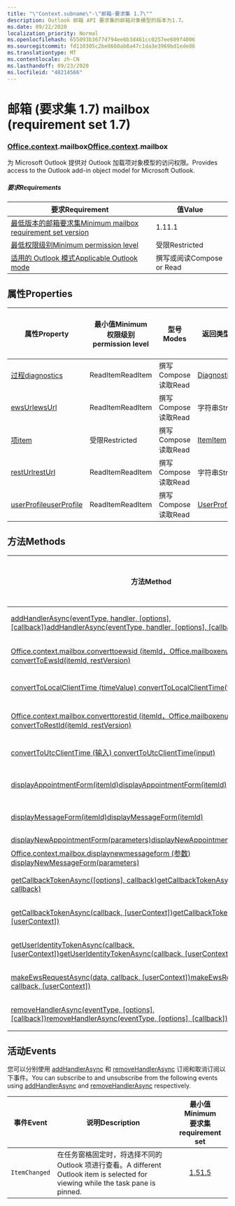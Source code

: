 ```yaml
---
title: "\"Context.subname\"-\"邮箱-要求集 1.7\""
description: Outlook 邮箱 API 要求集的邮箱对象模型的版本为1.7。
ms.date: 09/22/2020
localization_priority: Normal
ms.openlocfilehash: 655093b3677d794ee6b3d461cc0257ee609f4006
ms.sourcegitcommit: fd110305c2be8660ab8a47c1da3e3969bd1ede86
ms.translationtype: MT
ms.contentlocale: zh-CN
ms.lasthandoff: 09/23/2020
ms.locfileid: "48214566"
---
```

# <a name="mailbox-requirement-set-17"></a><span data-ttu-id="b5d5c-103">邮箱 (要求集 1.7) </span><span class="sxs-lookup"><span data-stu-id="b5d5c-103">mailbox (requirement set 1.7)</span></span>

### <a name="officecontextmailbox"></a><span data-ttu-id="b5d5c-104">[Office](office.md)[.context](office.context.md).mailbox</span><span class="sxs-lookup"><span data-stu-id="b5d5c-104">[Office](office.md)[.context](office.context.md).mailbox</span></span>

<span data-ttu-id="b5d5c-105">为 Microsoft Outlook 提供对 Outlook 加载项对象模型的访问权限。</span><span class="sxs-lookup"><span data-stu-id="b5d5c-105">Provides access to the Outlook add-in object model for Microsoft Outlook.</span></span>

##### <a name="requirements"></a><span data-ttu-id="b5d5c-106">要求</span><span class="sxs-lookup"><span data-stu-id="b5d5c-106">Requirements</span></span>

|<span data-ttu-id="b5d5c-107">要求</span><span class="sxs-lookup"><span data-stu-id="b5d5c-107">Requirement</span></span>| <span data-ttu-id="b5d5c-108">值</span><span class="sxs-lookup"><span data-stu-id="b5d5c-108">Value</span></span>|
|---|---|
|[<span data-ttu-id="b5d5c-109">最低版本的邮箱要求集</span><span class="sxs-lookup"><span data-stu-id="b5d5c-109">Minimum mailbox requirement set version</span></span>](../../requirement-sets/outlook-api-requirement-sets.md)| <span data-ttu-id="b5d5c-110">1.1</span><span class="sxs-lookup"><span data-stu-id="b5d5c-110">1.1</span></span>|
|[<span data-ttu-id="b5d5c-111">最低权限级别</span><span class="sxs-lookup"><span data-stu-id="b5d5c-111">Minimum permission level</span></span>](../../../outlook/understanding-outlook-add-in-permissions.md)| <span data-ttu-id="b5d5c-112">受限</span><span class="sxs-lookup"><span data-stu-id="b5d5c-112">Restricted</span></span>|
|[<span data-ttu-id="b5d5c-113">适用的 Outlook 模式</span><span class="sxs-lookup"><span data-stu-id="b5d5c-113">Applicable Outlook mode</span></span>](../../../outlook/outlook-add-ins-overview.md#extension-points)| <span data-ttu-id="b5d5c-114">撰写或阅读</span><span class="sxs-lookup"><span data-stu-id="b5d5c-114">Compose or Read</span></span>|

## <a name="properties"></a><span data-ttu-id="b5d5c-115">属性</span><span class="sxs-lookup"><span data-stu-id="b5d5c-115">Properties</span></span>

| <span data-ttu-id="b5d5c-116">属性</span><span class="sxs-lookup"><span data-stu-id="b5d5c-116">Property</span></span> | <span data-ttu-id="b5d5c-117">最小值</span><span class="sxs-lookup"><span data-stu-id="b5d5c-117">Minimum</span></span><br><span data-ttu-id="b5d5c-118">权限级别</span><span class="sxs-lookup"><span data-stu-id="b5d5c-118">permission level</span></span> | <span data-ttu-id="b5d5c-119">型号</span><span class="sxs-lookup"><span data-stu-id="b5d5c-119">Modes</span></span> | <span data-ttu-id="b5d5c-120">返回类型</span><span class="sxs-lookup"><span data-stu-id="b5d5c-120">Return type</span></span> | <span data-ttu-id="b5d5c-121">最小值</span><span class="sxs-lookup"><span data-stu-id="b5d5c-121">Minimum</span></span><br><span data-ttu-id="b5d5c-122">要求集</span><span class="sxs-lookup"><span data-stu-id="b5d5c-122">requirement set</span></span> |
|---|---|---|---|:---:|
| [<span data-ttu-id="b5d5c-123">过程</span><span class="sxs-lookup"><span data-stu-id="b5d5c-123">diagnostics</span></span>](/javascript/api/outlook/office.mailbox?view=outlook-js-1.7&preserve-view=true#diagnostics) | <span data-ttu-id="b5d5c-124">ReadItem</span><span class="sxs-lookup"><span data-stu-id="b5d5c-124">ReadItem</span></span> | <span data-ttu-id="b5d5c-125">撰写</span><span class="sxs-lookup"><span data-stu-id="b5d5c-125">Compose</span></span><br><span data-ttu-id="b5d5c-126">读取</span><span class="sxs-lookup"><span data-stu-id="b5d5c-126">Read</span></span> | [<span data-ttu-id="b5d5c-127">Diagnostics</span><span class="sxs-lookup"><span data-stu-id="b5d5c-127">Diagnostics</span></span>](/javascript/api/outlook/office.diagnostics?view=outlook-js-1.7&preserve-view=true) | [<span data-ttu-id="b5d5c-128">1.1</span><span class="sxs-lookup"><span data-stu-id="b5d5c-128">1.1</span></span>](../requirement-set-1.1/outlook-requirement-set-1.1.md) |
| [<span data-ttu-id="b5d5c-129">ewsUrl</span><span class="sxs-lookup"><span data-stu-id="b5d5c-129">ewsUrl</span></span>](/javascript/api/outlook/office.mailbox?view=outlook-js-1.7&preserve-view=true#ewsurl) | <span data-ttu-id="b5d5c-130">ReadItem</span><span class="sxs-lookup"><span data-stu-id="b5d5c-130">ReadItem</span></span> | <span data-ttu-id="b5d5c-131">撰写</span><span class="sxs-lookup"><span data-stu-id="b5d5c-131">Compose</span></span><br><span data-ttu-id="b5d5c-132">读取</span><span class="sxs-lookup"><span data-stu-id="b5d5c-132">Read</span></span> | <span data-ttu-id="b5d5c-133">字符串</span><span class="sxs-lookup"><span data-stu-id="b5d5c-133">String</span></span> | [<span data-ttu-id="b5d5c-134">1.1</span><span class="sxs-lookup"><span data-stu-id="b5d5c-134">1.1</span></span>](../requirement-set-1.1/outlook-requirement-set-1.1.md) |
| [<span data-ttu-id="b5d5c-135">项</span><span class="sxs-lookup"><span data-stu-id="b5d5c-135">item</span></span>](office.context.mailbox.item.md) | <span data-ttu-id="b5d5c-136">受限</span><span class="sxs-lookup"><span data-stu-id="b5d5c-136">Restricted</span></span> | <span data-ttu-id="b5d5c-137">撰写</span><span class="sxs-lookup"><span data-stu-id="b5d5c-137">Compose</span></span><br><span data-ttu-id="b5d5c-138">读取</span><span class="sxs-lookup"><span data-stu-id="b5d5c-138">Read</span></span> | [<span data-ttu-id="b5d5c-139">Item</span><span class="sxs-lookup"><span data-stu-id="b5d5c-139">Item</span></span>](/javascript/api/outlook/office.item?view=outlook-js-1.7&preserve-view=true) | [<span data-ttu-id="b5d5c-140">1.1</span><span class="sxs-lookup"><span data-stu-id="b5d5c-140">1.1</span></span>](../requirement-set-1.1/outlook-requirement-set-1.1.md) |
| [<span data-ttu-id="b5d5c-141">restUrl</span><span class="sxs-lookup"><span data-stu-id="b5d5c-141">restUrl</span></span>](/javascript/api/outlook/office.mailbox?view=outlook-js-1.7&preserve-view=true#resturl) | <span data-ttu-id="b5d5c-142">ReadItem</span><span class="sxs-lookup"><span data-stu-id="b5d5c-142">ReadItem</span></span> | <span data-ttu-id="b5d5c-143">撰写</span><span class="sxs-lookup"><span data-stu-id="b5d5c-143">Compose</span></span><br><span data-ttu-id="b5d5c-144">读取</span><span class="sxs-lookup"><span data-stu-id="b5d5c-144">Read</span></span> | <span data-ttu-id="b5d5c-145">字符串</span><span class="sxs-lookup"><span data-stu-id="b5d5c-145">String</span></span> | [<span data-ttu-id="b5d5c-146">1.5</span><span class="sxs-lookup"><span data-stu-id="b5d5c-146">1.5</span></span>](../requirement-set-1.5/outlook-requirement-set-1.5.md) |
| [<span data-ttu-id="b5d5c-147">userProfile</span><span class="sxs-lookup"><span data-stu-id="b5d5c-147">userProfile</span></span>](/javascript/api/outlook/office.mailbox?view=outlook-js-1.7&preserve-view=true#userprofile) | <span data-ttu-id="b5d5c-148">ReadItem</span><span class="sxs-lookup"><span data-stu-id="b5d5c-148">ReadItem</span></span> | <span data-ttu-id="b5d5c-149">撰写</span><span class="sxs-lookup"><span data-stu-id="b5d5c-149">Compose</span></span><br><span data-ttu-id="b5d5c-150">读取</span><span class="sxs-lookup"><span data-stu-id="b5d5c-150">Read</span></span> | [<span data-ttu-id="b5d5c-151">UserProfile</span><span class="sxs-lookup"><span data-stu-id="b5d5c-151">UserProfile</span></span>](/javascript/api/outlook/office.userprofile?view=outlook-js-1.7&preserve-view=true) | [<span data-ttu-id="b5d5c-152">1.1</span><span class="sxs-lookup"><span data-stu-id="b5d5c-152">1.1</span></span>](../requirement-set-1.1/outlook-requirement-set-1.1.md) |

## <a name="methods"></a><span data-ttu-id="b5d5c-153">方法</span><span class="sxs-lookup"><span data-stu-id="b5d5c-153">Methods</span></span>

| <span data-ttu-id="b5d5c-154">方法</span><span class="sxs-lookup"><span data-stu-id="b5d5c-154">Method</span></span> | <span data-ttu-id="b5d5c-155">最小值</span><span class="sxs-lookup"><span data-stu-id="b5d5c-155">Minimum</span></span><br><span data-ttu-id="b5d5c-156">权限级别</span><span class="sxs-lookup"><span data-stu-id="b5d5c-156">permission level</span></span> | <span data-ttu-id="b5d5c-157">型号</span><span class="sxs-lookup"><span data-stu-id="b5d5c-157">Modes</span></span> | <span data-ttu-id="b5d5c-158">最小值</span><span class="sxs-lookup"><span data-stu-id="b5d5c-158">Minimum</span></span><br><span data-ttu-id="b5d5c-159">要求集</span><span class="sxs-lookup"><span data-stu-id="b5d5c-159">requirement set</span></span> |
|---|---|---|:---:|
| <span data-ttu-id="b5d5c-160">[addHandlerAsync(eventType, handler, [options], [callback])](/javascript/api/outlook/office.mailbox?view=outlook-js-1.7&preserve-view=true#addhandlerasync-eventtype--handler--options--callback-)</span><span class="sxs-lookup"><span data-stu-id="b5d5c-160">[addHandlerAsync(eventType, handler, [options], [callback])](/javascript/api/outlook/office.mailbox?view=outlook-js-1.7&preserve-view=true#addhandlerasync-eventtype--handler--options--callback-)</span></span> | <span data-ttu-id="b5d5c-161">ReadItem</span><span class="sxs-lookup"><span data-stu-id="b5d5c-161">ReadItem</span></span> | <span data-ttu-id="b5d5c-162">撰写</span><span class="sxs-lookup"><span data-stu-id="b5d5c-162">Compose</span></span><br><span data-ttu-id="b5d5c-163">读取</span><span class="sxs-lookup"><span data-stu-id="b5d5c-163">Read</span></span> | [<span data-ttu-id="b5d5c-164">1.5</span><span class="sxs-lookup"><span data-stu-id="b5d5c-164">1.5</span></span>](../requirement-set-1.5/outlook-requirement-set-1.5.md) |
| [<span data-ttu-id="b5d5c-165">Office.context.mailbox.converttoewsid (itemId，Office.mailboxenums.restversion) </span><span class="sxs-lookup"><span data-stu-id="b5d5c-165">convertToEwsId(itemId, restVersion)</span></span>](/javascript/api/outlook/office.mailbox?view=outlook-js-1.7&preserve-view=true#converttoewsid-itemid--restversion-) | <span data-ttu-id="b5d5c-166">受限</span><span class="sxs-lookup"><span data-stu-id="b5d5c-166">Restricted</span></span> | <span data-ttu-id="b5d5c-167">撰写</span><span class="sxs-lookup"><span data-stu-id="b5d5c-167">Compose</span></span><br><span data-ttu-id="b5d5c-168">读取</span><span class="sxs-lookup"><span data-stu-id="b5d5c-168">Read</span></span> | [<span data-ttu-id="b5d5c-169">1.3</span><span class="sxs-lookup"><span data-stu-id="b5d5c-169">1.3</span></span>](../requirement-set-1.3/outlook-requirement-set-1.3.md) |
| [<span data-ttu-id="b5d5c-170">convertToLocalClientTime (timeValue) </span><span class="sxs-lookup"><span data-stu-id="b5d5c-170">convertToLocalClientTime(timeValue)</span></span>](/javascript/api/outlook/office.mailbox?view=outlook-js-1.7&preserve-view=true#converttolocalclienttime-timevalue-) | <span data-ttu-id="b5d5c-171">ReadItem</span><span class="sxs-lookup"><span data-stu-id="b5d5c-171">ReadItem</span></span> | <span data-ttu-id="b5d5c-172">撰写</span><span class="sxs-lookup"><span data-stu-id="b5d5c-172">Compose</span></span><br><span data-ttu-id="b5d5c-173">读取</span><span class="sxs-lookup"><span data-stu-id="b5d5c-173">Read</span></span> | [<span data-ttu-id="b5d5c-174">1.1</span><span class="sxs-lookup"><span data-stu-id="b5d5c-174">1.1</span></span>](../requirement-set-1.1/outlook-requirement-set-1.1.md) |
| [<span data-ttu-id="b5d5c-175">Office.context.mailbox.converttorestid (itemId，Office.mailboxenums.restversion) </span><span class="sxs-lookup"><span data-stu-id="b5d5c-175">convertToRestId(itemId, restVersion)</span></span>](/javascript/api/outlook/office.mailbox?view=outlook-js-1.7&preserve-view=true#converttorestid-itemid--restversion-) | <span data-ttu-id="b5d5c-176">受限</span><span class="sxs-lookup"><span data-stu-id="b5d5c-176">Restricted</span></span> | <span data-ttu-id="b5d5c-177">撰写</span><span class="sxs-lookup"><span data-stu-id="b5d5c-177">Compose</span></span><br><span data-ttu-id="b5d5c-178">读取</span><span class="sxs-lookup"><span data-stu-id="b5d5c-178">Read</span></span> | [<span data-ttu-id="b5d5c-179">1.3</span><span class="sxs-lookup"><span data-stu-id="b5d5c-179">1.3</span></span>](../requirement-set-1.3/outlook-requirement-set-1.3.md) |
| [<span data-ttu-id="b5d5c-180">convertToUtcClientTime (输入) </span><span class="sxs-lookup"><span data-stu-id="b5d5c-180">convertToUtcClientTime(input)</span></span>](/javascript/api/outlook/office.mailbox?view=outlook-js-1.7&preserve-view=true#converttoutcclienttime-input-) | <span data-ttu-id="b5d5c-181">ReadItem</span><span class="sxs-lookup"><span data-stu-id="b5d5c-181">ReadItem</span></span> | <span data-ttu-id="b5d5c-182">撰写</span><span class="sxs-lookup"><span data-stu-id="b5d5c-182">Compose</span></span><br><span data-ttu-id="b5d5c-183">读取</span><span class="sxs-lookup"><span data-stu-id="b5d5c-183">Read</span></span> | [<span data-ttu-id="b5d5c-184">1.1</span><span class="sxs-lookup"><span data-stu-id="b5d5c-184">1.1</span></span>](../requirement-set-1.1/outlook-requirement-set-1.1.md) |
| [<span data-ttu-id="b5d5c-185">displayAppointmentForm(itemId)</span><span class="sxs-lookup"><span data-stu-id="b5d5c-185">displayAppointmentForm(itemId)</span></span>](/javascript/api/outlook/office.mailbox?view=outlook-js-1.7&preserve-view=true#displayappointmentform-itemid-) | <span data-ttu-id="b5d5c-186">ReadItem</span><span class="sxs-lookup"><span data-stu-id="b5d5c-186">ReadItem</span></span> | <span data-ttu-id="b5d5c-187">撰写</span><span class="sxs-lookup"><span data-stu-id="b5d5c-187">Compose</span></span><br><span data-ttu-id="b5d5c-188">读取</span><span class="sxs-lookup"><span data-stu-id="b5d5c-188">Read</span></span> | [<span data-ttu-id="b5d5c-189">1.1</span><span class="sxs-lookup"><span data-stu-id="b5d5c-189">1.1</span></span>](../requirement-set-1.1/outlook-requirement-set-1.1.md) |
| [<span data-ttu-id="b5d5c-190">displayMessageForm(itemId)</span><span class="sxs-lookup"><span data-stu-id="b5d5c-190">displayMessageForm(itemId)</span></span>](/javascript/api/outlook/office.mailbox?view=outlook-js-1.7&preserve-view=true#displaymessageform-itemid-) | <span data-ttu-id="b5d5c-191">ReadItem</span><span class="sxs-lookup"><span data-stu-id="b5d5c-191">ReadItem</span></span> | <span data-ttu-id="b5d5c-192">撰写</span><span class="sxs-lookup"><span data-stu-id="b5d5c-192">Compose</span></span><br><span data-ttu-id="b5d5c-193">读取</span><span class="sxs-lookup"><span data-stu-id="b5d5c-193">Read</span></span> | [<span data-ttu-id="b5d5c-194">1.1</span><span class="sxs-lookup"><span data-stu-id="b5d5c-194">1.1</span></span>](../requirement-set-1.1/outlook-requirement-set-1.1.md) |
| [<span data-ttu-id="b5d5c-195">displayNewAppointmentForm(parameters)</span><span class="sxs-lookup"><span data-stu-id="b5d5c-195">displayNewAppointmentForm(parameters)</span></span>](/javascript/api/outlook/office.mailbox?view=outlook-js-1.7&preserve-view=true#displaynewappointmentform-parameters-) | <span data-ttu-id="b5d5c-196">ReadItem</span><span class="sxs-lookup"><span data-stu-id="b5d5c-196">ReadItem</span></span> | <span data-ttu-id="b5d5c-197">读取</span><span class="sxs-lookup"><span data-stu-id="b5d5c-197">Read</span></span> | [<span data-ttu-id="b5d5c-198">1.1</span><span class="sxs-lookup"><span data-stu-id="b5d5c-198">1.1</span></span>](../requirement-set-1.1/outlook-requirement-set-1.1.md) |
| [<span data-ttu-id="b5d5c-199">Office.context.mailbox.displaynewmessageform (参数) </span><span class="sxs-lookup"><span data-stu-id="b5d5c-199">displayNewMessageForm(parameters)</span></span>](/javascript/api/outlook/office.mailbox?view=outlook-js-1.7&preserve-view=true#displaynewmessageform-parameters-) | <span data-ttu-id="b5d5c-200">ReadItem</span><span class="sxs-lookup"><span data-stu-id="b5d5c-200">ReadItem</span></span> | <span data-ttu-id="b5d5c-201">读取</span><span class="sxs-lookup"><span data-stu-id="b5d5c-201">Read</span></span> | [<span data-ttu-id="b5d5c-202">1.6</span><span class="sxs-lookup"><span data-stu-id="b5d5c-202">1.6</span></span>](../requirement-set-1.6/outlook-requirement-set-1.6.md) |
| <span data-ttu-id="b5d5c-203">[getCallbackTokenAsync([options], callback)](/javascript/api/outlook/office.mailbox?view=outlook-js-1.7&preserve-view=true#getcallbacktokenasync-options--callback-)</span><span class="sxs-lookup"><span data-stu-id="b5d5c-203">[getCallbackTokenAsync([options], callback)](/javascript/api/outlook/office.mailbox?view=outlook-js-1.7&preserve-view=true#getcallbacktokenasync-options--callback-)</span></span> | <span data-ttu-id="b5d5c-204">ReadItem</span><span class="sxs-lookup"><span data-stu-id="b5d5c-204">ReadItem</span></span> | <span data-ttu-id="b5d5c-205">撰写</span><span class="sxs-lookup"><span data-stu-id="b5d5c-205">Compose</span></span><br><span data-ttu-id="b5d5c-206">读取</span><span class="sxs-lookup"><span data-stu-id="b5d5c-206">Read</span></span> | [<span data-ttu-id="b5d5c-207">1.5</span><span class="sxs-lookup"><span data-stu-id="b5d5c-207">1.5</span></span>](../requirement-set-1.5/outlook-requirement-set-1.5.md) |
| <span data-ttu-id="b5d5c-208">[getCallbackTokenAsync(callback, [userContext])](/javascript/api/outlook/office.mailbox?view=outlook-js-1.7&preserve-view=true#getcallbacktokenasync-callback--usercontext-)</span><span class="sxs-lookup"><span data-stu-id="b5d5c-208">[getCallbackTokenAsync(callback, [userContext])](/javascript/api/outlook/office.mailbox?view=outlook-js-1.7&preserve-view=true#getcallbacktokenasync-callback--usercontext-)</span></span> | <span data-ttu-id="b5d5c-209">ReadItem</span><span class="sxs-lookup"><span data-stu-id="b5d5c-209">ReadItem</span></span> | <span data-ttu-id="b5d5c-210">撰写</span><span class="sxs-lookup"><span data-stu-id="b5d5c-210">Compose</span></span><br><span data-ttu-id="b5d5c-211">读取</span><span class="sxs-lookup"><span data-stu-id="b5d5c-211">Read</span></span> | [<span data-ttu-id="b5d5c-212">1.3</span><span class="sxs-lookup"><span data-stu-id="b5d5c-212">1.3</span></span>](../requirement-set-1.3/outlook-requirement-set-1.3.md)<br>[<span data-ttu-id="b5d5c-213">1.1</span><span class="sxs-lookup"><span data-stu-id="b5d5c-213">1.1</span></span>](../requirement-set-1.1/outlook-requirement-set-1.1.md) |
| <span data-ttu-id="b5d5c-214">[getUserIdentityTokenAsync(callback, [userContext])](/javascript/api/outlook/office.mailbox?view=outlook-js-1.7&preserve-view=true#getuseridentitytokenasync-callback--usercontext-)</span><span class="sxs-lookup"><span data-stu-id="b5d5c-214">[getUserIdentityTokenAsync(callback, [userContext])](/javascript/api/outlook/office.mailbox?view=outlook-js-1.7&preserve-view=true#getuseridentitytokenasync-callback--usercontext-)</span></span> | <span data-ttu-id="b5d5c-215">ReadItem</span><span class="sxs-lookup"><span data-stu-id="b5d5c-215">ReadItem</span></span> | <span data-ttu-id="b5d5c-216">撰写</span><span class="sxs-lookup"><span data-stu-id="b5d5c-216">Compose</span></span><br><span data-ttu-id="b5d5c-217">读取</span><span class="sxs-lookup"><span data-stu-id="b5d5c-217">Read</span></span> | [<span data-ttu-id="b5d5c-218">1.1</span><span class="sxs-lookup"><span data-stu-id="b5d5c-218">1.1</span></span>](../requirement-set-1.1/outlook-requirement-set-1.1.md) |
| <span data-ttu-id="b5d5c-219">[makeEwsRequestAsync(data, callback, [userContext])](/javascript/api/outlook/office.mailbox?view=outlook-js-1.7&preserve-view=true#makeewsrequestasync-data--callback--usercontext-)</span><span class="sxs-lookup"><span data-stu-id="b5d5c-219">[makeEwsRequestAsync(data, callback, [userContext])](/javascript/api/outlook/office.mailbox?view=outlook-js-1.7&preserve-view=true#makeewsrequestasync-data--callback--usercontext-)</span></span> | <span data-ttu-id="b5d5c-220">ReadWriteMailbox</span><span class="sxs-lookup"><span data-stu-id="b5d5c-220">ReadWriteMailbox</span></span> | <span data-ttu-id="b5d5c-221">撰写</span><span class="sxs-lookup"><span data-stu-id="b5d5c-221">Compose</span></span><br><span data-ttu-id="b5d5c-222">读取</span><span class="sxs-lookup"><span data-stu-id="b5d5c-222">Read</span></span> | [<span data-ttu-id="b5d5c-223">1.1</span><span class="sxs-lookup"><span data-stu-id="b5d5c-223">1.1</span></span>](../requirement-set-1.1/outlook-requirement-set-1.1.md) |
| <span data-ttu-id="b5d5c-224">[removeHandlerAsync(eventType, [options], [callback])](/javascript/api/outlook/office.mailbox?view=outlook-js-1.7&preserve-view=true#removehandlerasync-eventtype--options--callback-)</span><span class="sxs-lookup"><span data-stu-id="b5d5c-224">[removeHandlerAsync(eventType, [options], [callback])](/javascript/api/outlook/office.mailbox?view=outlook-js-1.7&preserve-view=true#removehandlerasync-eventtype--options--callback-)</span></span> | <span data-ttu-id="b5d5c-225">ReadItem</span><span class="sxs-lookup"><span data-stu-id="b5d5c-225">ReadItem</span></span> | <span data-ttu-id="b5d5c-226">撰写</span><span class="sxs-lookup"><span data-stu-id="b5d5c-226">Compose</span></span><br><span data-ttu-id="b5d5c-227">读取</span><span class="sxs-lookup"><span data-stu-id="b5d5c-227">Read</span></span> | [<span data-ttu-id="b5d5c-228">1.5</span><span class="sxs-lookup"><span data-stu-id="b5d5c-228">1.5</span></span>](../requirement-set-1.5/outlook-requirement-set-1.5.md) |

## <a name="events"></a><span data-ttu-id="b5d5c-229">活动</span><span class="sxs-lookup"><span data-stu-id="b5d5c-229">Events</span></span>

<span data-ttu-id="b5d5c-230">您可以分别使用 [addHandlerAsync](/javascript/api/outlook/office.mailbox?view=outlook-js-1.7&preserve-view=true#addhandlerasync-eventtype--handler--options--callback-) 和 [removeHandlerAsync](/javascript/api/outlook/office.mailbox?view=outlook-js-1.7&preserve-view=true#removehandlerasync-eventtype--options--callback-) 订阅和取消订阅以下事件。</span><span class="sxs-lookup"><span data-stu-id="b5d5c-230">You can subscribe to and unsubscribe from the following events using [addHandlerAsync](/javascript/api/outlook/office.mailbox?view=outlook-js-1.7&preserve-view=true#addhandlerasync-eventtype--handler--options--callback-) and [removeHandlerAsync](/javascript/api/outlook/office.mailbox?view=outlook-js-1.7&preserve-view=true#removehandlerasync-eventtype--options--callback-) respectively.</span></span>

| <span data-ttu-id="b5d5c-231">事件</span><span class="sxs-lookup"><span data-stu-id="b5d5c-231">Event</span></span> | <span data-ttu-id="b5d5c-232">说明</span><span class="sxs-lookup"><span data-stu-id="b5d5c-232">Description</span></span> | <span data-ttu-id="b5d5c-233">最小值</span><span class="sxs-lookup"><span data-stu-id="b5d5c-233">Minimum</span></span><br><span data-ttu-id="b5d5c-234">要求集</span><span class="sxs-lookup"><span data-stu-id="b5d5c-234">requirement set</span></span> |
|---|---|:---:|
|`ItemChanged`| <span data-ttu-id="b5d5c-235">在任务窗格固定时，将选择不同的 Outlook 项进行查看。</span><span class="sxs-lookup"><span data-stu-id="b5d5c-235">A different Outlook item is selected for viewing while the task pane is pinned.</span></span> | [<span data-ttu-id="b5d5c-236">1.5</span><span class="sxs-lookup"><span data-stu-id="b5d5c-236">1.5</span></span>](../requirement-set-1.5/outlook-requirement-set-1.5.md) |
